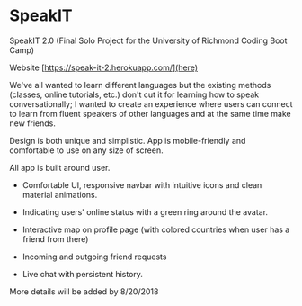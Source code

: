 # SpeakIT

SpeakIT 2.0
(Final Solo Project for the University of Richmond Coding Boot Camp)

Website [https://speak-it-2.herokuapp.com/](here)

We've all wanted to learn different languages but the existing methods (classes, online tutorials, etc.) don't cut it for learning how to speak conversationally; I wanted to create an experience where users can connect to learn from fluent speakers of other languages and at the same time make new friends. 

Design is both unique and simplistic. App is mobile-friendly and comfortable to use on any size of screen.

All app is built around user. 

* Comfortable UI, responsive navbar with intuitive icons and clean material animations.

* Indicating users' online status with a green ring around the avatar.

* Interactive map on profile page (with colored countries when user has a friend from there)

* Incoming and outgoing friend requests

* Live chat with persistent history.


More details will be added by 8/20/2018

